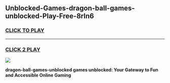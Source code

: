 
## Unblocked-Games-dragon-ball-games-unblocked-Play-Free-8rln6
<h3>
<a href="https://premium76.site?title=dragon-ball-games-unblocked&ref=20A">CLICK TO PLAY</a></h3>
<hr>

<h3>
<a href="https://premium76.site?title=dragon-ball-games-unblocked&ref=20A">CLICK 2 PLAY</a>
  
</h3>

<a href="https://premium76.site?title=dragon-ball-games-unblocked&ref=20A"><img src="https://clearcache.store/games.png"></a>


**dragon-ball-games-unblocked games unblocked: Your Gateway to Fun and Accessible Online Gaming**
